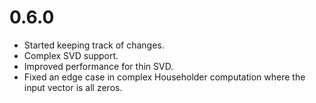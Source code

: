 # 0.6.0
- Started keeping track of changes.
- Complex SVD support.
- Improved performance for thin SVD.
- Fixed an edge case in complex Householder computation where the input vector is all zeros.
